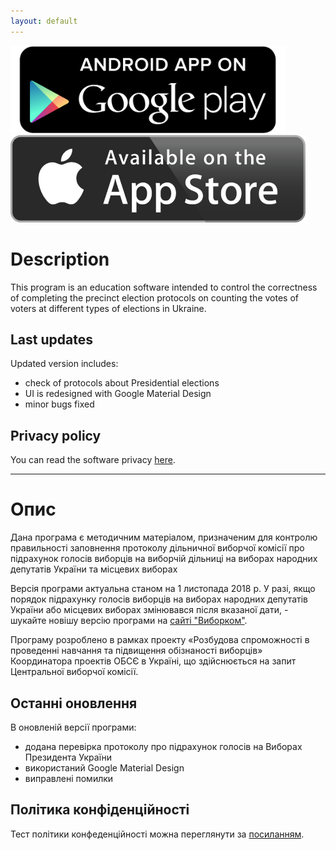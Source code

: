 ```yaml
---
layout: default
---
```


<div style="margin:auto;">
<a href="https://play.google.com/store/apps/details?id=com.pro_media.dvk_calc"><img src="./assets/images/android.png"/ style="width: auto; height: 140px; margin-right: 40px"></a>
<a href="https://itunes.apple.com/us/app/%D0%BF%D1%80%D0%BE%D1%82%D0%BE%D0%BA%D0%BE%D0%BB-%D0%B4%D0%B2%D0%BA/id1163246707?ls=1&mt=8"><img src="./assets/images/apple.png"/ style="width: auto; height: 140px; margin-right: 40px"></a>
</div>

# Description

This program is an education software intended to control the correctness of completing the precinct election protocols on counting the votes of voters at different types of elections in Ukraine.

## Last updates

Updated version includes:

* check of protocols about Presidential elections
* UI is redesigned with Google Material Design
* minor bugs fixed

## Privacy policy

You can read the software privacy [here](./privacy.html).

* * *

# Опис

Дана програма є методичним матеріалом, призначеним для контролю правильності заповнення протоколу дільничної виборчої комісії про підрахунок голосів виборців на виборчій дільниці на виборах народних депутатів України та місцевих виборах

Версія програми актуальна станом на 1 листопада 2018 р. У разі, якщо порядок підрахунку голосів виборців на виборах народних депутатів України або місцевих виборах змінювався після вказаної дати, - шукайте новішу версію програми на [сайті "Виборком"](http://vyborkom.org).

Програму розроблено в рамках проекту «Розбудова спроможності в проведенні навчання та підвищення обізнаності виборців» Координатора проектів ОБСЄ в Україні, що здійснюється на запит Центральної виборчої комісії.

## Останні оновлення

В оновленій версії програми:

- додана перевірка протоколу про підрахунок голосів на Виборах Президента України
- використаний Google Material Design
- виправлені помилки

## Політика конфіденційності

Тест політики конфеденційності можна переглянути за [посиланням](./privacy.html).
